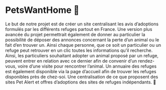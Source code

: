 # PetsWantHome :feet:

Le but de notre projet est de créer un site centralisant les avis d’adoptions formulés par les différents refuges partout en France. Une version plus avancée du projet permettrait également de donner au particulier la possibilité de déposer des annonces concernant la perte d’un animal ou le fait d’en trouver un. Ainsi chaque personne, que ce soit un particulier ou un refuge peut retrouver en un clic toutes les informations qu’il recherche.
Ainsi, les particuliers souhaitant adopter un animal proposé par un refuge, peuvent entrer en relation avec ce dernier afin de convenir d’un rendez-vous, voire d’une visite pour rencontrer l’animal. Un annuaire des refuges est également disponible via la page d’accueil afin de trouver les refuges disponibles près de chez-soi. Une centralisation de ce que proposent des sites Pet Alert et offres d’adoptions des sites de refuges indépendants. :feet: